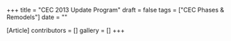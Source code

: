 +++
title = "CEC 2013 Update Program"
draft = false
tags = ["CEC Phases & Remodels"]
date = ""

[Article]
contributors = []
gallery = []
+++